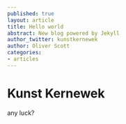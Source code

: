 ```yaml
---
published: true
layout: article
title: Hello world
abstract: New blog powered by Jekyll
author_twitter: kunstkernewek
author: Oliver Scott
categories:
- articles
---
```


# Kunst Kernewek

any luck?